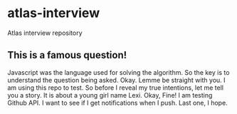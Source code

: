 # atlas-interview
Atlas interview repository

## This is a famous question!
Javascript was the language used for solving the algorithm. So the key is to understand the question being asked.
Okay. Lemme be straight with you. I am using this repo to test. So before I reveal my true intentions, let me tell you a story. It is about a young girl name Lexi.
Okay, Fine! I am testing Github API. I want to see if I get notifications when I push.
Last one, I hope.
